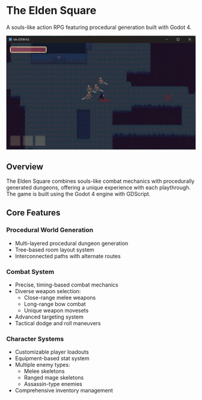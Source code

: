 # The Elden Square

A souls-like action RPG featuring procedural generation built with Godot 4.

![Game Screenshot](docs/main_game.png)

## Overview

The Elden Square combines souls-like combat mechanics with procedurally generated dungeons, offering a unique experience with each playthrough. The game is built using the Godot 4 engine with GDScript.

## Core Features

### Procedural World Generation
- Multi-layered procedural dungeon generation
- Tree-based room layout system
- Interconnected paths with alternate routes

### Combat System
- Precise, timing-based combat mechanics
- Diverse weapon selection:
  - Close-range melee weapons
  - Long-range bow combat
  - Unique weapon movesets
- Advanced targeting system
- Tactical dodge and roll maneuvers

### Character Systems
- Customizable player loadouts
- Equipment-based stat system
- Multiple enemy types:
  - Melee skeletons
  - Ranged mage skeletons
  - Assassin-type enemies
- Comprehensive inventory management
